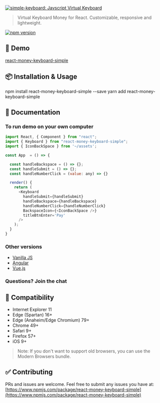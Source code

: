 <a href="https://www.npmjs.com/package/react-money-keyboard-simple">
    <img alt="simple-keyboard: Javscript Virtual Keyboard" src="https://storage.googleapis.com/go_network/images/demo.png">
</a>

<blockquote>Virtual Keyboard Money for React. Customizable, responsive and lightweight.</blockquote>

<p>
  <a href="https://www.npmjs.com/package/react-money-keyboard-simple"><img src="https://badgen.net/npm/v/react-money-keyboard-simple?color=blue" alt="npm version"></a>
</p>

## 🚀 Demo

[react-money-keyboard-simple](https://www.npmjs.com/package/react-money-keyboard-simple)

## 📦 Installation & Usage

npm install react-money-keyboard-simple --save
yarn add react-money-keyboard-simple

## 📖 Documentation

### To run demo on your own computer

```js
import React, { Component } from "react";
import { Keyboard } from "react-money-keyboard-simple";
import { IconBackSpace } from '~/assets';

const App  = () => {

  const handleBackspace = () => {};
  const handleSubmit = () => {};
  const handleNumberClick = (value: any) => {}

  render() {
    return (
      <Keyboard
        handleSubmit={handleSubmit}
        handleBackspace={handleBackspace}
        handleNumberClick={handleNumberClick}
        BackspaceIcon={<IconBackSpace />}
        titleBtnEnter='Pay'
      />
    );
  }
}
```

### Other versions

- [Vanilla JS](https://www.npmjs.com/package/react-money-keyboard-simple)
- [Angular](https://www.npmjs.com/package/react-money-keyboard-simple)
- [Vue.js](https://www.npmjs.com/package/react-money-keyboard-simple)

### Questions? Join the chat

## 🎯 Compatibility

- Internet Explorer 11
- Edge (Spartan) 16+
- Edge (Anaheim/Edge Chromium) 79+
- Chrome 49+
- Safari 9+
- Firefox 57+
- iOS 9+

> Note: If you don't want to support old browsers, you can use the Modern Browsers bundle.

## ✅ Contributing

PRs and issues are welcome. Feel free to submit any issues you have at:
[https://www.npmjs.com/package/react-money-keyboard-simple](https://www.npmjs.com/package/react-money-keyboard-simple)
